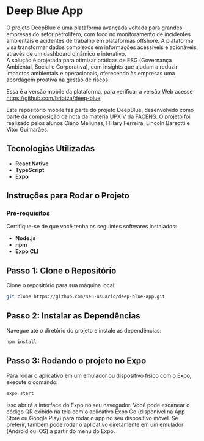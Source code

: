 # Deep Blue App

O projeto DeepBlue é uma plataforma avançada voltada para grandes empresas do setor petrolífero, com foco no monitoramento de incidentes ambientais e acidentes de trabalho em plataformas offshore. A plataforma visa transformar dados complexos em informações acessíveis e acionáveis, através de um dashboard dinâmico e interativo.  
A solução é projetada para otimizar práticas de ESG (Governança Ambiental, Social e Corporativa), com insights que ajudam a reduzir impactos ambientais e operacionais, oferecendo às empresas uma abordagem proativa na gestão de riscos.

Essa é a versão mobile da plataforma, para verificar a versão Web acesse https://github.com/briotza/deep-blue

Este repositório mobile faz parte do projeto DeepBlue, desenvolvido como parte da composição da nota da matéria UPX V da FACENS. O projeto foi realizado pelos alunos Ciano Meliunas, Hillary Ferreira, Lincoln Barsotti e Vitor Guimarães.

## Tecnologias Utilizadas
- **React Native**
- **TypeScript**
- **Expo**

## Instruções para Rodar o Projeto

### Pré-requisitos

Certifique-se de que você tenha os seguintes softwares instalados:
- **Node.js** 
- **npm** 
- **Expo CLI**

## **Passo 1: Clone o Repositório**  
Clone o repositório para sua máquina local:  

```bash
git clone https://github.com/seu-usuario/deep-blue-app.git

```

## **Passo 2: Instalar as Dependências**
Navegue até o diretório do projeto e instale as dependências:

```bash
npm install
```

## **Passo 3: Rodando o projeto no Expo**
Para rodar o aplicativo em um emulador ou dispositivo físico com o Expo, execute o comando:

```bash
expo start
```

Isso abrirá a interface do Expo no seu navegador.
Você pode escanear o código QR exibido na tela com o aplicativo Expo Go (disponível na App Store ou Google Play) para rodar o app no seu dispositivo móvel.
Se preferir, também pode rodar o aplicativo diretamente em um emulador (Android ou iOS) a partir do menu do Expo.
